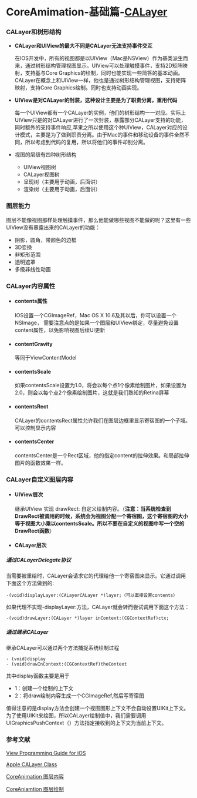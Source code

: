 # CoreAmimation-基础篇-[CALayer](https://developer.apple.com/library/ios/documentation/GraphicsImaging/Reference/CALayer_class/)


### CALayer和树形结构

* __CALayer和UIView的最大不同是CALayer无法支持事件交互__
  
  在IOS开发中，所有的视图都是以UIView（Mac是NSView）作为基类派生而来，通过树形结构管理视图显示。UIView可以处理触摸事件，支持2D矩阵映射，支持基与Core Graphics的绘制，同时也能实现一些简答的基本动画。CALayer在概念上和UIView一样，他也是通过树形结构管理视图，支持矩阵映射，支持Core Graphics绘制。同时也支持动画实现。

* __UIView是对CALayer的封装，这种设计主要是为了职责分离，重用代码__
  
  每一个UIView都有一个CALayer的实例，他们的树形结构一一对应。实际上UIView只是的对CALayer进行了一次封装，暴露部分CALayer支持的功能，同时额外的支持事件响应,苹果之所以使用这个种UIView，CALayer对应的设计模式，主要是为了做到职责分离。由于Mac的事件和移动设备的事件全然不同，所以考虑到代码的复用，所以将他们的事件却别分离。

* 视图的层级有四种树形结构

	* UIView视图树
	* CALayer视图树  
	* 呈现树（主要用于动画，后面讲）
	* 渲染树（主要用于动画，后面讲）

### 图层能力

图层不能像视图那样处理触摸事件，那么他能做哪些视图不能做的呢？这里有一些UIView没有暴露出来的CALayer的功能：

* 阴影，圆角，带颜色的边框
* 3D变换
* 非矩形范围
* 透明遮罩
* 多级非线性动画


### CALayer内容属性

* #### contents属性
 	IOS设置一个CGImageRef，Mac OS X 10.6及其以后，你可以设置一个 NSImage，
 需要注意点的是如果一个图层和UIView绑定，尽量避免设置content属性，以免影响视图后续UI更新

* #### contentGravity
	等同于ViewContentModel
	
* ####  contentsScale
	如果contentsScale设置为1.0，将会以每个点1个像素绘制图片，如果设置为2.0，则会以每个点2个像素绘制图片，这就是我们熟知的Retina屏幕  

* #### contentsRect
	CALayer的contentsRect属性允许我们在图层边框里显示寄宿图的一个子域。可以控制显示内容

* #### contentsCenter
	contentsCenter是一个Rect区域，他的指定content的拉伸效果。和局部拉伸图片的函数效果一样。
	
### CALayer自定义图层内容

* #### UIView层次
	继承UIView 实现 drawRect: 自定义绘制内容。（__注意：当系统检查到DrawRect被调用的时候，系统会为视图分配一个寄宿图，这个寄宿图的大小等于视图大小乘以contentsScale。所以不要在自定义的视图中写一个空的DrawRect函数__）
* #### CALayer层次

##### 通过CALayerDelegate协议

当需要被重绘时，CALayer会请求它的代理给他一个寄宿图来显示。它通过调用下面这个方法做到的:

	-(void)displayLayer:(CALayerCALayer *)layer;（可以直接设置contents）
	
如果代理不实现-displayLayer:方法，CALayer就会转而尝试调用下面这个方法：

	-(void)drawLayer:(CALayer *)layer inContext:(CGContextRef)ctx;
	
##### 通过继承CALayer

继承CALayer可以通过两个方法捕捉系统绘制过程

	- (void)display
	- (void)drawInContext:(CGContextRef)theContext
	
其中display函数主要是用于

* 1：创建一个绘制的上下文
* 2：将draw绘制内容生成一个CGImageRef,然后写寄宿图


值得注意的是display方法会创建一个视图图形上下文不会自动设置UIKit上下文。为了使用UIKit来绘图，所以CALayer绘制值中，我们需要调用UIGraphicsPushContext（）方法指定接收到的上下文为当前上下文。

   
### 参考文献
[View Programming Guide for iOS](https://developer.apple.com/library/ios/documentation/WindowsViews/Conceptual/ViewPG_iPhoneOS/WindowsandViews/WindowsandViews.html#//apple_ref/doc/uid/TP40009503-CH2-SW1)

[Apple CALayer Class](https://developer.apple.com/library/ios/documentation/GraphicsImaging/Reference/CALayer_class/#//apple_ref/occ/instp/CALayer/doubleSided)

[CoreAnimation 图层内容](http://www.dreamingwish.com/article/coreanimation-programming-guide-e-the-content-layer.html)

[CoreAniamtion 图层绘制](http://blog.csdn.net/slyfy27/article/details/17505441)
 










	















 
 
 
 


